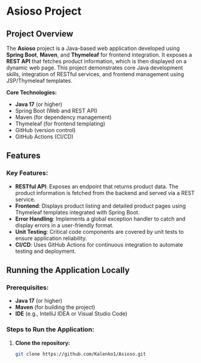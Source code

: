 # Asioso Project

## Project Overview

The **Asioso** project is a Java-based web application developed using **Spring Boot**, **Maven**, and **Thymeleaf** for frontend integration. It exposes a **REST API** that fetches product information, which is then displayed on a dynamic web page. This project demonstrates core Java development skills, integration of RESTful services, and frontend management using JSP/Thymeleaf templates.

**Core Technologies:**
- **Java 17** (or higher)
- Spring Boot (Web and REST API)
- Maven (for dependency management)
- Thymeleaf (for frontend templating)
- GitHub (version control)
- GitHub Actions (CI/CD)

## Features

### Key Features:
- **RESTful API**: Exposes an endpoint that returns product data. The product information is fetched from the backend and served via a REST service.
- **Frontend**: Displays product listing and detailed product pages using Thymeleaf templates integrated with Spring Boot.
- **Error Handling**: Implements a global exception handler to catch and display errors in a user-friendly format.
- **Unit Testing**: Critical code components are covered by unit tests to ensure application reliability.
- **CI/CD**: Uses GitHub Actions for continuous integration to automate testing and deployment.

## Running the Application Locally

### Prerequisites:
- **Java 17** (or higher)
- **Maven** (for building the project)
- **IDE** (e.g., IntelliJ IDEA or Visual Studio Code)

### Steps to Run the Application:

1. **Clone the repository:**
   ```bash
   git clone https://github.com/Kalenko1/Asioso.git
